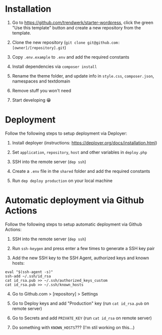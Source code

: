 # Installation

1. Go to https://github.com/trendwerk/starter-wordpress, click the green "Use this template" button and create a new repository from the template.

2. Clone the new repository (`git clone git@github.com:[owner]/[repository].git`)

3. Copy `.env.example` to `.env` and add the required constants

4. Install dependencies via `composer install`

5. Rename the theme folder, and update info in `style.css`, `composer.json`, namespaces and textdomain

6. Remove stuff you won't need

7. Start developing 😁

# Deployment

Follow the following steps to setup deployment via Deployer:

1. Install deployer (instructions: https://deployer.org/docs/installation.html)

2. Set `application`, `repository`, `host` and other variables in `deploy.php`

3. SSH into the remote server (`dep ssh`)

4. Create a `.env` file in the `shared` folder and add the required constants

5. Run `dep deploy production` on your local machine

# Automatic deployment via Github Actions

Follow the following steps to setup automatic deployment via Github Actions:

1. SSH into the remote server (`dep ssh`)

2. Run `ssh-keygen` and press enter a few times to generate a SSH key pair

3. Add the new SSH key to the SSH Agent, authorized keys and known hosts:

```
eval "$(ssh-agent -s)"
ssh-add ~/.ssh/id_rsa
cat id_rsa.pub >> ~/.ssh/authorized_keys_custom
cat id_rsa.pub >> ~/.ssh/known_hosts
```

4. Go to Github.com > [repository] > Settings

5. Go to Deploy keys and add "Production" key (run `cat id_rsa.pub` on remote server)

6. Go to Secrets and add `PRIVATE_KEY` (run `cat id_rsa` on remote server)

7. Do something with `KNOWN_HOSTS`??? (I'm stil working on this...)
